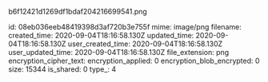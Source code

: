 b6f12421d1269df1bdaf204216699541.png

id: 08eb036eeb48419398d3af720b3e755f
mime: image/png
filename: 
created_time: 2020-09-04T18:16:58.130Z
updated_time: 2020-09-04T18:16:58.130Z
user_created_time: 2020-09-04T18:16:58.130Z
user_updated_time: 2020-09-04T18:16:58.130Z
file_extension: png
encryption_cipher_text: 
encryption_applied: 0
encryption_blob_encrypted: 0
size: 15344
is_shared: 0
type_: 4
